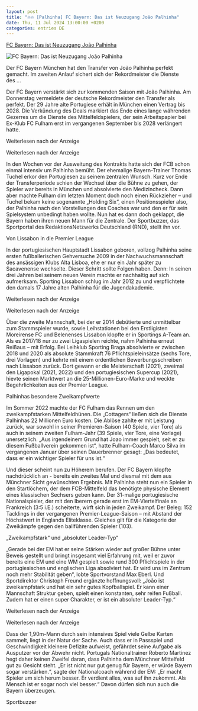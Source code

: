 ```yaml
---
layout: post
title: "🔥🔥 [Palhinha] FC Bayern: Das ist Neuzugang João Palhinha"
date: Thu, 11 Jul 2024 13:00:00 +0200
categories: entries DE
---
```

[FC Bayern: Das ist Neuzugang João Palhinha](https://www.sportbuzzer.de/fussball/bundesliga/fc-bayern-das-ist-neuzugang-joao-palhinha-HLMFRFMEZ5DRHFAT6XJUXTQSX4.html)

![FC Bayern: Das ist Neuzugang João Palhinha](https://www.sportbuzzer.de/resizer/v2/TZHBCMWTR5BMTGXNFOFUWANB3E.jpg?auth=87635b6aa5ac600430a5ea71d882455fd38d24487d3b27efb9b69f80aab3a52e&quality=70&width=1200&height=630&smart=true)

Der FC Bayern München hat den Transfer von João Palhinha perfekt gemacht. Im zweiten Anlauf sichert sich der Rekordmeister die Dienste des ...

Der FC Bayern verstärkt sich zur kommenden Saison mit João Palhinha. Am Donnerstag vermeldete der deutsche Rekordmeister den Transfer als perfekt. Der 29 Jahre alte Portugiese erhält in München einen Vertrag bis 2028. Die Verkündung des Deals markiert das Ende eines lange währenden Gezerres um die Dienste des Mittelfeldspielers, der sein Arbeitspapier bei Ex-Klub FC Fulham erst im vergangenen September bis 2028 verlängert hatte.

Weiterlesen nach der Anzeige

Weiterlesen nach der Anzeige

In den Wochen vor der Ausweitung des Kontrakts hatte sich der FCB schon einmal intensiv um Palhinha bemüht. Der ehemalige Bayern-Trainer Thomas Tuchel erkor den Portugiesen zu seinem zentralen Wunsch. Kurz vor Ende der Transferperiode schien der Wechsel über die Bühne zu gehen, der Spieler war bereits in München und absolvierte den Medizincheck. Dann aber machte Fulham dim letzten Moment doch noch einen Rückzieher – und Tuchel bekam keine sogenannte „Holding Six“, einen Positionsspieler also, der Palhinha nach den Vorstellungen des Coaches war und den er für sein Spielsystem unbedingt haben wollte. Nun hat es dann doch geklappt, die Bayern haben ihren neuen Mann für die Zentrale. Der Sportbuzzer, das Sportportal des RedaktionsNetzwerks Deutschland (RND), stellt ihn vor.

Von Lissabon in die Premier League

In der portugiesischen Hauptstadt Lissabon geboren, vollzog Palhinha seine ersten fußballerischen Gehversuche 2009 in der Nachwuchsmannschaft des ansässigen Klubs Alta Lisboa, ehe er nur ein Jahr später zu Sacavenense wechselte. Dieser Schritt sollte Folgen haben. Denn: In seinen drei Jahren bei seinem neuen Verein machte er nachhaltig auf sich aufmerksam. Sporting Lissabon schlug im Jahr 2012 zu und verpflichtete den damals 17 Jahre alten Palhinha für die Jugendakademie.

Weiterlesen nach der Anzeige

Weiterlesen nach der Anzeige

Über die zweite Mannschaft, bei der er 2014 debütierte und unmittelbar zum Stammspieler wurde, sowie Leihstationen bei den Erstligisten Moreirense FC und Belenenses Lissabon klopfte er in Sportings A-Team an. Als es 2017/18 nur zu zwei Ligaspielen reichte, nahm Palhinha erneut Reißaus – mit Erfolg. Bei Leihklub Sporting Braga absolvierte er zwischen 2018 und 2020 als absolute Stammkraft 76 Pflichtspieleinsätze (sechs Tore, drei Vorlagen) und kehrte mit einem ordentlichen Bewerbungsschreiben nach Lissabon zurück. Dort gewann er die Meisterschaft (2021), zweimal den Ligapokal (2021, 2022) und den portugiesischen Supercup (2021), hievte seinen Marktwert an die 25-Millionen-Euro-Marke und weckte Begehrlichkeiten aus der Premier League.

Palhinhas besondere Zweikampfwerte

Im Sommer 2022 machte der FC Fulham das Rennen um den zweikampfstarken Mittelfeldhünen. Die „Cottagers“ ließen sich die Dienste Palhinhas 22 Millionen Euro kosten. Die Ablöse zahlte er mit Leistung zurück, war sowohl in seiner Premieren-Saison (40 Spiele, vier Tore) als auch in seinem zweiten Fulham-Jahr (39 Spiele, vier Tore, eine Vorlage) unersetzlich. „Aus irgendeinem Grund hat Joao immer gespielt, seit er zu diesem Fußballverein gekommen ist“, hatte Fulham-Coach Marco Silva im vergangenen Januar über seinen Dauerbrenner gesagt: „Das bedeutet, dass er ein wichtiger Spieler für uns ist.“

Und dieser scheint nun zu Höherem berufen. Der FC Bayern klopfte nachdrücklich an - bereits ein zweites Mal und diesmal mit dem aus Münchner Sicht gewünschten Ergebnis. Mit Palhinha steht nun ein Spieler in den Startlöchern, der dem FCB-Mittelfeld das benötigte physische Element eines klassischen Sechsers geben kann. Der 31-malige portugiesische Nationalspieler, der mit den Iberern gerade erst im EM-Viertelfinale an Frankreich (3:5 i.E.) scheiterte, wirft sich in jeden Zweikampf. Der Beleg: 152 Tacklings in der vergangenen Premier-League-Saison – mit Abstand der Höchstwert in Englands Eliteklasse. Gleiches gilt für die Kategorie der Zweikämpfe gegen den ballführenden Spieler (103).

„Zweikampfstark“ und „absoluter Leader-Typ“

„Gerade bei der EM hat er seine Stärken wieder auf großer Bühne unter Beweis gestellt und bringt insgesamt viel Erfahrung mit, weil er zuvor bereits eine EM und eine WM gespielt sowie rund 300 Pflichtspiele in der portugiesischen und englischen Liga absolviert hat. Er wird uns im Zentrum noch mehr Stabilität geben“, lobte Sportvorstand Max Eberl. Und Sportdirektor Christoph Freund ergänzte hoffnungsvoll: „João ist zweikampfstark und hat ein sehr gutes Kopfballspiel. Er kann einer Mannschaft Struktur geben, spielt einen konstanten, sehr reifen Fußball. Zudem hat er einen super Charakter, er ist ein absoluter Leader-Typ.“

Weiterlesen nach der Anzeige

Weiterlesen nach der Anzeige

Dass der 1,90m-Mann durch sein intensives Spiel viele Gelbe Karten sammelt, liegt in der Natur der Sache. Auch dass er in Passspiel und Geschwindigkeit kleinere Defizite aufweist, gefährdet seine Aufgabe als Ausputzer vor der Abwehr nicht. Portugals Nationaltrainer Roberto Martinez hegt daher keinen Zweifel daran, dass Palhinha dem Münchner Mittelfeld gut zu Gesicht steht. „Er ist nicht nur gut genug für Bayern, er würde Bayern sogar verstärken.“, sagte der Nationalcoach während der EM: „Er macht Spieler um sich herum besser. Er verdient alles, was auf ihn zukommt. Als Mensch ist er sogar noch viel besser.“ Davon dürfen sich nun auch die Bayern überzeugen.

Sportbuzzer

